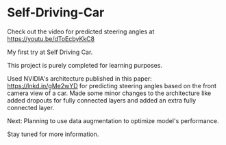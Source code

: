 # Self-Driving-Car

Check out the video for predicted steering angles at https://youtu.be/dToEcbyKkC8

My first try at Self Driving Car.

This project is purely completed for learning purposes.

Used NVIDIA's architecture published in this paper: https://lnkd.in/gMe2wYD for predicting steering angles based on the front camera view of a car. 
Made some minor changes to the architecture like added dropouts for fully connected layers and added an extra fully connected layer.

Next: Planning to use data augmentation to optimize model's performance.

Stay tuned for more information.
